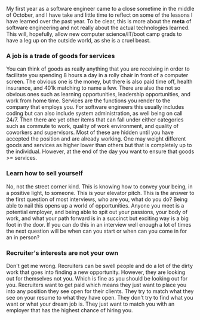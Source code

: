 My first year as a software engineer came to a close sometime in the middle of October, and I have take and little time to reflect on
some of the lessons I have learned over the past year. To be clear, this is more about the __meta__ of software engineering and not really
about the actual technologies learned. This will, hopefully, allow new computer science/IT/boot camp grads to have a leg up on the outside
world, as she is a cruel beast.
### A job is a trade of goods for services
You can think of goods as really anything that you are receiving in order to facilitate you spending 8 hours a day in a rolly chair in front
of a computer screen. The obvious one is the money, but there is also paid time off, health insurance, and 401k matching to name a few. There
are also the not so obvious ones such as learning opportunities, leadership opportunities, and work from home time. Services are the functions you render to the company that employs you. For software engineers this usually includes coding but can also include system administration, as well being on call 24/7. Then there are yet other items that can fall under either categories such as commute to work, quality of work environment, and quality of coworkers and supervisors. Most of these are hidden until you have accepted the position and are already working. One may weight different goods and services as higher lower than others but that is completely up to the individual. However, at the end of the day you want to ensure that goods >= services.
### Learn how to sell yourself
No, not the street corner kind. This is knowing how to convey your being, in a positive light, to someone. This is your elevator pitch. This is the answer to the first question of most interviews, who are you, what do you do? Being able to nail this opens up a world of opportunities. Anyone you meet is a potential employer, and being able to spit out your passions, your body of work, and what your path forward is in a succinct but exciting way is a big foot in the door. If you can do this in an interview well enough a lot of times the next question will be when can you start or when can you come in for an in person?
### Recruiter's interests are not your own
Don't get me wrong. Recruiters can be swell people and do a lot of the dirty work that goes into finding a new opportunity. However, they are looking out for themselves not you. Which is fine as you should be looking out for you. Recruiters want to get paid which means they just want to place you into any position they see open for their clients. They try to match what they see on your resume to what they have open. They don't try to find what you want or what your dream job is. They just want to match you with an employer that has the highest chance of hiring you.
